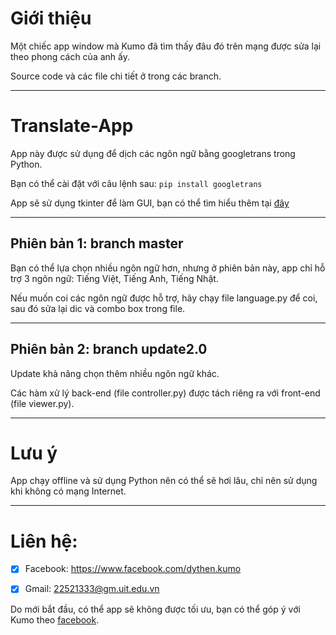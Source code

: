 # Giới thiệu
Một chiếc app window mà Kumo đã tìm thấy đâu đó trên mạng được sửa lại theo phong cách của anh ấy.

Source code và các file chi tiết ở trong các branch.
___
# Translate-App
App này được sử dụng để dịch các ngôn ngữ bằng googletrans trong Python.

Bạn có thể cài đặt với câu lệnh sau:
```pip install googletrans```

App sẽ sử dụng tkinter để làm GUI, bạn có thể tìm hiểu thêm tại [đây](https://tkdocs.com/tutorial/index.html)
___
## Phiên bản 1: branch master
Bạn có thể lựa chọn nhiều ngôn ngữ hơn, nhưng ở phiên bản này, app chỉ hỗ trợ 3 ngôn ngữ: Tiếng Việt, Tiếng Anh, Tiếng Nhật.

Nếu muốn coi các ngôn ngữ được hỗ trợ, hãy chạy file language.py để coi, sau đó sửa lại dic và combo box trong file.
___
## Phiên bản 2: branch update2.0
Update khả năng chọn thêm nhiều ngôn ngữ khác.

Các hàm xử lý back-end (file controller.py) được tách riêng ra với front-end (file viewer.py).
___
# Lưu ý
App chạy offline và sử dụng Python nên có thể sẽ hơi lâu, chỉ nên sử dụng khi không có mạng Internet.
___
# Liên hệ:
- [x] Facebook: https://www.facebook.com/dythen.kumo

- [x] Gmail: 22521333@gm.uit.edu.vn

Do mới bắt đầu, có thể app sẽ không được tối ưu, bạn có thể góp ý với Kumo theo [facebook](https://www.facebook.com/dythen.kumo).
